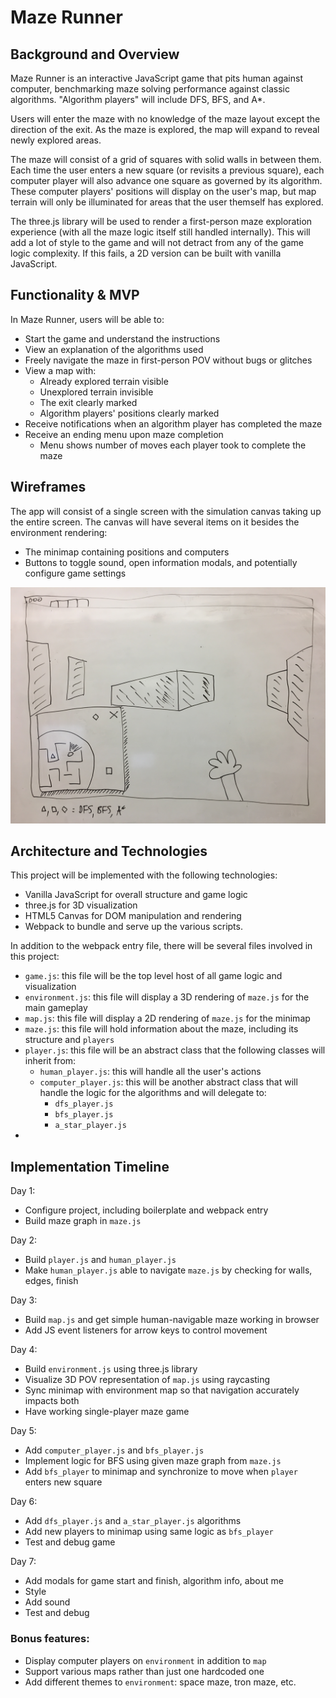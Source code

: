 # Maze Runner


## Background and Overview
Maze Runner is an interactive JavaScript game that pits human against computer, benchmarking maze solving performance against classic algorithms. "Algorithm players" will include DFS, BFS, and A*.

Users will enter the maze with no knowledge of the maze layout except the direction of the exit. As the maze is explored, the map will expand to reveal newly explored areas.

The maze will consist of a grid of squares with solid walls in between them. Each time the user enters a new square (or revisits a previous square), each computer player will also advance one square as governed by its algorithm. These computer players' positions will display on the user's map, but map terrain will only be illuminated for areas that the user themself has explored.

The three.js library will be used to render a first-person maze exploration experience (with all the maze logic itself still handled internally). This will add a lot of style to the game and will not detract from any of the game logic complexity. If this fails, a 2D version can be built with vanilla JavaScript.


## Functionality & MVP
In Maze Runner, users will be able to:

* Start the game and understand the instructions
* View an explanation of the algorithms used
* Freely navigate the maze in first-person POV without bugs or glitches
* View a map with:
  * Already explored terrain visible
  * Unexplored terrain invisible
  * The exit clearly marked
  * Algorithm players' positions clearly marked
* Receive notifications when an algorithm player has completed the maze
* Receive an ending menu upon maze completion
  * Menu shows number of moves each player took to complete the maze

## Wireframes
The app will consist of a single screen with the simulation canvas taking up the entire screen. The canvas will have several items on it besides the environment rendering:
  * The minimap containing positions and computers
  * Buttons to toggle sound, open information modals, and potentially configure game settings

![wireframe](https://github.com/micah-jaffe/maze-runner/blob/master/wireframe.jpg)

## Architecture and Technologies
This project will be implemented with the following technologies:

* Vanilla JavaScript for overall structure and game logic
* three.js for 3D visualization
* HTML5 Canvas for DOM manipulation and rendering
* Webpack to bundle and serve up the various scripts.

In addition to the webpack entry file, there will be several files involved in this project:
* `game.js`: this file will be the top level host of all game logic and visualization
* `environment.js`: this file will display a 3D rendering of `maze.js` for the main gameplay
* `map.js`: this file will display a 2D rendering of `maze.js` for the minimap
* `maze.js`: this file will hold information about the maze, including its structure and `players`
* `player.js`: this file will be an abstract class that the following classes will inherit from:
  * `human_player.js`: this will handle all the user's actions
  * `computer_player.js`: this will be another abstract class that will handle the logic for the algorithms and will delegate to:
    * `dfs_player.js`
    * `bfs_player.js`
    * `a_star_player.js`
* 

## Implementation Timeline
Day 1:
  * Configure project, including boilerplate and webpack entry
  * Build maze graph in `maze.js`

Day 2:
  * Build `player.js` and `human_player.js`
  * Make `human_player.js` able to navigate `maze.js` by checking for walls, edges, finish
  
Day 3: 
  * Build `map.js` and get simple human-navigable maze working in browser
  * Add JS event listeners for arrow keys to control movement
  
Day 4:
  * Build `environment.js` using three.js library
  * Visualize 3D POV representation of `map.js` using raycasting
  * Sync minimap with environment map so that navigation accurately impacts both
  * Have working single-player maze game

Day 5: 
  * Add `computer_player.js` and `bfs_player.js`
  * Implement logic for BFS using given maze graph from `maze.js`
  * Add `bfs_player` to minimap and synchronize to move when `player` enters new square
  
Day 6: 
  * Add `dfs_player.js` and `a_star_player.js` algorithms
  * Add new players to minimap using same logic as `bfs_player`
  * Test and debug game

Day 7:
  * Add modals for game start and finish, algorithm info, about me
  * Style
  * Add sound
  * Test and debug
  

### Bonus features:
 * Display computer players on `environment` in addition to `map`
 * Support various maps rather than just one hardcoded one
 * Add different themes to `environment`: space maze, tron maze, etc.
